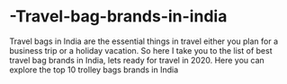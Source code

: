 # -Travel-bag-brands-in-india
Travel bags in India are the essential things in travel either you plan for a business trip or a holiday vacation. So here I take you to the list of best travel bag brands in India, lets ready for travel in 2020. Here you can explore the top 10 trolley bags brands in India
